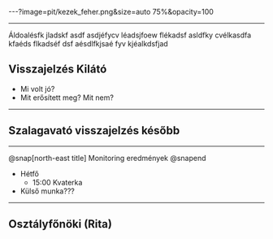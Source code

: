 ---?image=pit/kezek_feher.png&size=auto 75%&opacity=100

---

Áldoalésfk jladskf
asdf asdjéfycv léadsjfoew flékadsf
asldfky cvélkasdfa kfaéds flkadséf dsf
aésdlfkjsaé fyv kjéalkdsfjad

## Visszajelzés Kilátó

- Mi volt jó?
- Mit erősített meg? Mit nem?

---

## Szalagavató visszajelzés később

---

@snap[north-east title]
Monitoring eredmények
@snapend

- Hétfő
  - 15:00 Kvaterka
- Külső munka???

---

## Osztályfőnöki (Rita)

